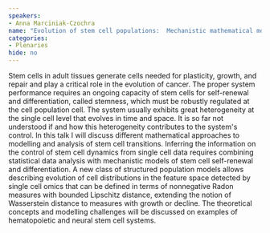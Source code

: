 ```yaml
---
speakers:
- Anna Marciniak-Czochra
name: "Evolution of stem cell populations:  Mechanistic mathematical modelling vs single cell data"
categories:
- Plenaries
hide: no
---
```


Stem cells in adult tissues generate cells needed for plasticity, growth, and repair and play a critical role in the evolution of cancer. The proper system performance requires an ongoing capacity of stem cells for self-renewal and differentiation, called stemness, which must be robustly regulated at the cell population cell. The system usually exhibits great heterogeneity at the single cell level that evolves in time and space. It is so far not understood if and how this heterogeneity contributes to the system's control. In this talk I will discuss different mathematical approaches to modelling and analysis of stem cell transitions. Inferring the information on the control of stem cell dynamics from single cell data requires combining statistical data analysis with mechanistic models of stem cell self-renewal and differentiation.  A new class of structured population models allows describing evolution of cell distributions in the feature space detected by single cell omics that can be defined in terms of nonnegative Radon measures with bounded Lipschitz distance, extending the notion of Wasserstein distance to measures with growth or decline. The theoretical concepts and modelling challenges will be discussed on examples of hematopoietic and neural stem cell systems.
